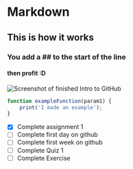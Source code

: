 # Markdown
## This is how it works
### You add a ## to the start of the line
#### then profit :D
![Screenshot of finished Intro to GitHub](https://user-images.githubusercontent.com/15963071/189032127-e6d186b6-4400-4178-99fe-cae8ab6c9b62.png)

```javascript
function exampleFunction(param1) {
    print('I made an example');
}
```

- [x] Complete assignment 1
- [ ] Complete first day on github
- [ ] Complete first week on github
- [ ] Complete Quiz 1
- [ ] Complete Exercise
